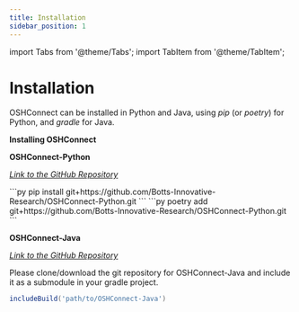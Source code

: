 ```yaml
---
title: Installation 
sidebar_position: 1
---
```


import Tabs from '@theme/Tabs';
import TabItem from '@theme/TabItem';

# Installation

OSHConnect can be installed in Python and Java, using *pip* (or *poetry*) for Python, and *gradle* for Java.

**Installing OSHConnect**

**OSHConnect-Python**

[*Link to the GitHub Repository*](https://github.com/Botts-Innovative-Research/OSHConnect-Python)

<Tabs>
    <TabItem value="pip" label="pip" default>
    ```py
    pip install git+https://github.com/Botts-Innovative-Research/OSHConnect-Python.git
    ```
    </TabItem>
    <TabItem value="poetry" label="poetry">
    ```py
    poetry add git+https://github.com/Botts-Innovative-Research/OSHConnect-Python.git
    ```
    </TabItem>
</Tabs>

**OSHConnect-Java**

[*Link to the GitHub Repository*](https://github.com/Botts-Innovative-Research/OSHConnect-Java)

Please clone/download the git repository for OSHConnect-Java and include it as a submodule in your gradle project.

```gradle title="settings.gradle"
includeBuild('path/to/OSHConnect-Java')
```